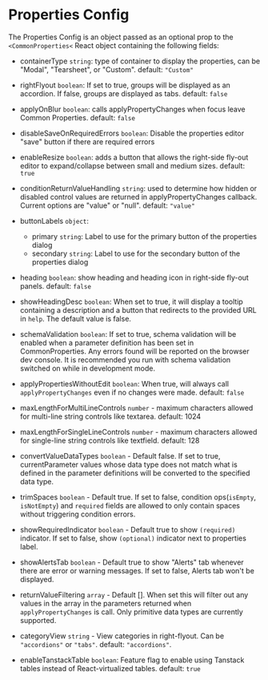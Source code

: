 # Properties Config

The Properties Config is an object passed as an optional prop to the `<CommonProperties<` React object containing the following fields:

* containerType `string`: type of container to display the properties, can be "Modal", "Tearsheet", or "Custom".  default: `"Custom"`

* rightFlyout `boolean`: If set to true, groups will be displayed as an accordion. If false, groups are displayed as tabs. default: `false`

* applyOnBlur `boolean`: calls applyPropertyChanges when focus leave Common Properties.  default: `false`

* disableSaveOnRequiredErrors `boolean`: Disable the properties editor "save" button if there are required errors

* enableResize `boolean`: adds a button that allows the right-side fly-out editor to expand/collapse between small and medium sizes. default: `true`

* conditionReturnValueHandling `string`: used to determine how hidden or disabled control values are returned in applyPropertyChanges callback.  Current options are "value" or "null".  default: `"value"`

* buttonLabels `object`:
    - primary `string`: Label to use for the primary button of the properties dialog
    - secondary `string`: Label to use for the secondary button of the properties dialog

* heading `boolean`: show heading and heading icon in right-side fly-out panels. default: `false`

* showHeadingDesc `boolean`: When set to true, it will display a tooltip containing a description and a button that redirects to the provided URL in `help`. The default value is false.

* schemaValidation `boolean`: If set to true, schema validation will be enabled when a parameter definition has been set in CommonProperties. Any errors found will be reported on the browser dev console. It is recommended you run with schema validation switched on while in development mode.

* applyPropertiesWithoutEdit `boolean`: When true, will always call `applyPropertyChanges` even if no changes were made.  default: `false`

* maxLengthForMultiLineControls `number` - maximum characters allowed for multi-line string controls like textarea. default: 1024

* maxLengthForSingleLineControls `number` - maximum characters allowed for single-line string controls like textfield. default: 128

* convertValueDataTypes `boolean` - Default false. If set to true, currentParameter values whose data type does not match what is defined in the parameter definitions will be converted to the specified data type.

* trimSpaces `boolean` - Default true. If set to false, condition ops(`isEmpty`, `isNotEmpty`) and `required` fields are allowed to only contain spaces without triggering condition errors.

* showRequiredIndicator `boolean` - Default true to show `(required)` indicator. If set to false, show `(optional)` indicator next to properties label.

* showAlertsTab `boolean` - Default true to show "Alerts" tab whenever there are error or warning messages. If set to false, Alerts tab won't be displayed.

* returnValueFiltering `array` - Default []. When set this will filter out any values in the array in the parameters returned when `applyPropertyChanges` is call.  Only primitive data types are currently supported.

* categoryView `string` - View categories in right-flyout. Can be `"accordions"` or `"tabs"`. default: `"accordions"`.

* enableTanstackTable `boolean`: Feature flag to enable using Tanstack tables instead of React-virtualized tables. default: `true`

